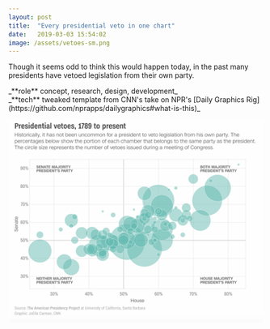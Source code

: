 ```yaml
---
layout: post
title:  "Every presidential veto in one chart"
date:   2019-03-03 15:54:02
image: /assets/vetoes-sm.png
---
```

Though it seems odd to think this would happen today, in the past many presidents have vetoed legislation from their own party.

<p class="involvement" markdown="1">
_**role** concept, research, design, development_
<br>
_**tech** tweaked template from CNN's take on NPR's [Daily Graphics Rig](https://github.com/nprapps/dailygraphics#what-is-this)_
</p>

[![Scatterplot of presidential vetoes since 1789](/assets/vetoes.png)](https://www.cnn.com/2019/03/02/politics/trump-presidents-veto-congress-history-override-national-emergency/index.html)
